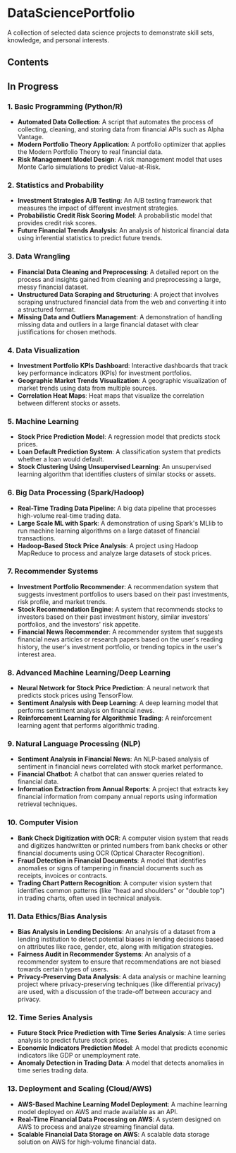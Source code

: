 # DataSciencePortfolio
A collection of selected data science projects to demonstrate skill sets, knowledge, and personal interests.

## Contents

## In Progress

### 1. Basic Programming (Python/R)
- **Automated Data Collection**: A script that automates the process of collecting, cleaning, and storing data from financial APIs such as Alpha Vantage.
- **Modern Portfolio Theory Application**: A portfolio optimizer that applies the Modern Portfolio Theory to real financial data.
- **Risk Management Model Design**: A risk management model that uses Monte Carlo simulations to predict Value-at-Risk.

### 2. Statistics and Probability
- **Investment Strategies A/B Testing**: An A/B testing framework that measures the impact of different investment strategies.
- **Probabilistic Credit Risk Scoring Model**: A probabilistic model that provides credit risk scores.
- **Future Financial Trends Analysis**: An analysis of historical financial data using inferential statistics to predict future trends.

### 3. Data Wrangling
- **Financial Data Cleaning and Preprocessing**: A detailed report on the process and insights gained from cleaning and preprocessing a large, messy financial dataset.
- **Unstructured Data Scraping and Structuring**: A project that involves scraping unstructured financial data from the web and converting it into a structured format.
- **Missing Data and Outliers Management**: A demonstration of handling missing data and outliers in a large financial dataset with clear justifications for chosen methods.

### 4. Data Visualization
- **Investment Portfolio KPIs Dashboard**: Interactive dashboards that track key performance indicators (KPIs) for investment portfolios.
- **Geographic Market Trends Visualization**: A geographic visualization of market trends using data from multiple sources.
- **Correlation Heat Maps**: Heat maps that visualize the correlation between different stocks or assets.

### 5. Machine Learning
- **Stock Price Prediction Model**: A regression model that predicts stock prices.
- **Loan Default Prediction System**: A classification system that predicts whether a loan would default.
- **Stock Clustering Using Unsupervised Learning**: An unsupervised learning algorithm that identifies clusters of similar stocks or assets.

### 6. Big Data Processing (Spark/Hadoop)
- **Real-Time Trading Data Pipeline**: A big data pipeline that processes high-volume real-time trading data.
- **Large Scale ML with Spark**: A demonstration of using Spark's MLlib to run machine learning algorithms on a large dataset of financial transactions.
- **Hadoop-Based Stock Price Analysis**: A project using Hadoop MapReduce to process and analyze large datasets of stock prices.

### 7. Recommender Systems
- **Investment Portfolio Recommender**: A recommendation system that suggests investment portfolios to users based on their past investments, risk profile, and market trends.
- **Stock Recommendation Engine**: A system that recommends stocks to investors based on their past investment history, similar investors' portfolios, and the investors' risk appetite.
- **Financial News Recommender**: A recommender system that suggests financial news articles or research papers based on the user's reading history, the user's investment portfolio, or trending topics in the user's interest area.

### 8. Advanced Machine Learning/Deep Learning
- **Neural Network for Stock Price Prediction**: A neural network that predicts stock prices using TensorFlow.
- **Sentiment Analysis with Deep Learning**: A deep learning model that performs sentiment analysis on financial news.
- **Reinforcement Learning for Algorithmic Trading**: A reinforcement learning agent that performs algorithmic trading.

### 9. Natural Language Processing (NLP)
- **Sentiment Analysis in Financial News**: An NLP-based analysis of sentiment in financial news correlated with stock market performance.
- **Financial Chatbot**: A chatbot that can answer queries related to financial data.
- **Information Extraction from Annual Reports**: A project that extracts key financial information from company annual reports using information retrieval techniques.

### 10. Computer Vision
- **Bank Check Digitization with OCR**: A computer vision system that reads and digitizes handwritten or printed numbers from bank checks or other financial documents using OCR (Optical Character Recognition).
- **Fraud Detection in Financial Documents**: A model that identifies anomalies or signs of tampering in financial documents such as receipts, invoices or contracts.
- **Trading Chart Pattern Recognition**: A computer vision system that identifies common patterns (like "head and shoulders" or "double top") in trading charts, often used in technical analysis.

### 11. Data Ethics/Bias Analysis
- **Bias Analysis in Lending Decisions**: An analysis of a dataset from a lending institution to detect potential biases in lending decisions based on attributes like race, gender, etc, along with mitigation strategies.
- **Fairness Audit in Recommender Systems**: An analysis of a recommender system to ensure that recommendations are not biased towards certain types of users.
- **Privacy-Preserving Data Analysis**: A data analysis or machine learning project where privacy-preserving techniques (like differential privacy) are used, with a discussion of the trade-off between accuracy and privacy.

### 12. Time Series Analysis
- **Future Stock Price Prediction with Time Series Analysis**: A time series analysis to predict future stock prices.
- **Economic Indicators Prediction Model**: A model that predicts economic indicators like GDP or unemployment rate.
- **Anomaly Detection in Trading Data**: A model that detects anomalies in time series trading data.

### 13. Deployment and Scaling (Cloud/AWS)
- **AWS-Based Machine Learning Model Deployment**: A machine learning model deployed on AWS and made available as an API.
- **Real-Time Financial Data Processing on AWS**: A system designed on AWS to process and analyze streaming financial data.
- **Scalable Financial Data Storage on AWS**: A scalable data storage solution on AWS for high-volume financial data.
